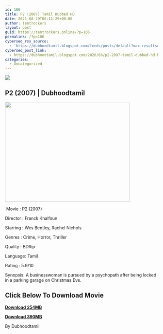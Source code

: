 ```yaml
---
id: 106
title: P2 (2007) Tamil Dubbed HD
date: 2021-08-29T06:11:29+00:00
author: tentrockers
layout: post
guid: https://tentrockers.online/?p=106
permalink: /?p=106
cyberseo_rss_source:
  - 'https://dubhoodtamil.blogspot.com/feeds/posts/default?max-results=150&start-index=151'
cyberseo_post_link:
  - https://dubhoodtamil.blogspot.com/2020/08/p2-2007-tamil-dubbed-hd.html
categories:
  - Uncategorized
---
```

<div class="media_block">
  <img src="https://1.bp.blogspot.com/-TGI_iWk-B3g/X0iqZITdI6I/AAAAAAAACJw/j4RlRLQPwEsQ1HTEUdaYBxdYWJbAyAFpQCNcBGAsYHQ/s72-w410-h328-c/92ef32e31bde7518309c9927c01657cf.jpg" class="media_thumbnail" />
</div>

## P2 (2007) | Dubhoodtamil

<div class="separator">
  <a href="https://1.bp.blogspot.com/-TGI_iWk-B3g/X0iqZITdI6I/AAAAAAAACJw/j4RlRLQPwEsQ1HTEUdaYBxdYWJbAyAFpQCNcBGAsYHQ/s1280/92ef32e31bde7518309c9927c01657cf.jpg" imageanchor="1"><img loading="lazy" border="0" data-original-height="1024" data-original-width="1280" height="328" src="https://1.bp.blogspot.com/-TGI_iWk-B3g/X0iqZITdI6I/AAAAAAAACJw/j4RlRLQPwEsQ1HTEUdaYBxdYWJbAyAFpQCNcBGAsYHQ/w410-h328/92ef32e31bde7518309c9927c01657cf.jpg" width="410" /></a>
</div>

&nbsp;Movie	<span></span>:	<span></span>P2 (2007)

Director	<span></span>:	<span></span>Franck Khalfoun

Starring	<span></span>:	<span></span>Wes Bentley, Rachel Nichols

Genres	<span></span>:	<span></span>Crime, Horror, Thriller

Quality	<span></span>:	<span></span>BDRip

Language:	<span></span>Tamil

Rating	<span></span>:	<span></span>5.9/10

Synopsis: A businesswoman is pursued by a psychopath after being locked in a parking garage on Christmas Eve.

## <span><b>Click Below To Download Movie</b></span>

<span><b><a href="https://oncehelp.com/p2-1" target="_blank" rel="noopener">Download 254MB</a></b></span>

<span><b><a href="https://oncehelp.com/p2-2" target="_blank" rel="noopener">Download 390MB</a></b></span>

By Dubhoodtamil